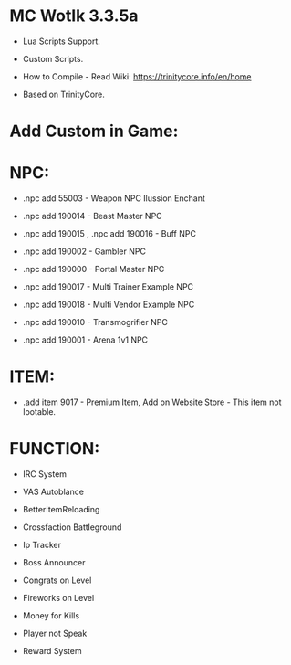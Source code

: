 # MC Wotlk 3.3.5a

* Lua Scripts Support.

* Custom Scripts.

* How to Compile - Read Wiki: https://trinitycore.info/en/home

* Based on TrinityCore.

# Add Custom in Game:

# NPC:

* .npc add 55003 - Weapon NPC Ilussion Enchant

* .npc add 190014 - Beast Master NPC

* .npc add 190015 , .npc add 190016 - Buff NPC

* .npc add 190002 - Gambler NPC

* .npc add 190000 - Portal Master NPC

* .npc add 190017 - Multi Trainer Example NPC

* .npc add 190018 - Multi Vendor Example NPC

* .npc add 190010 - Transmogrifier NPC

* .npc add 190001 - Arena 1v1 NPC

# ITEM:

* .add item 9017 - Premium Item, Add on Website Store - This item not lootable.

# FUNCTION:

* IRC System

* VAS Autoblance

* BetterItemReloading

* Crossfaction Battleground

* Ip Tracker

* Boss Announcer

* Congrats on Level

* Fireworks on Level

* Money for Kills

* Player not Speak

* Reward System